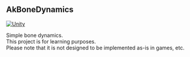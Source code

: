 ## AkBoneDynamics
[![Unity](https://img.shields.io/badge/-Unity-333333.svg?logo=unity&style=plastic)](https://unity3d.com)  

Simple bone dynamics.  
This project is for learning purposes.  
Please note that it is not designed to be implemented as-is in games, etc. 